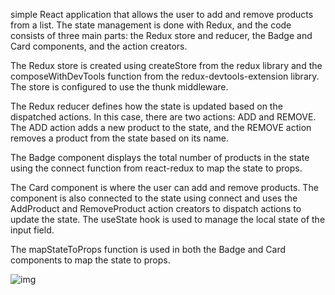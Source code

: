 <p>simple React application that allows the user to add and remove products from a list. The state management is done with Redux, and the code consists of three main parts: the Redux store and reducer, the Badge and Card components, and the action creators.

The Redux store is created using createStore from the redux library and the composeWithDevTools function from the redux-devtools-extension library. The store is configured to use the thunk middleware.

The Redux reducer defines how the state is updated based on the dispatched actions. In this case, there are two actions: ADD and REMOVE. The ADD action adds a new product to the state, and the REMOVE action removes a product from the state based on its name.

The Badge component displays the total number of products in the state using the connect function from react-redux to map the state to props.

The Card component is where the user can add and remove products. The component is also connected to the state using connect and uses the AddProduct and RemoveProduct action creators to dispatch actions to update the state. The useState hook is used to manage the local state of the input field.

The mapStateToProps function is used in both the Badge and Card components to map the state to props.</p>




<img src="https://res.cloudinary.com/dxm2oqlbo/image/upload/v1681042808/Screenshot_2023-04-09_174430_drmasx.png" alt="img" />